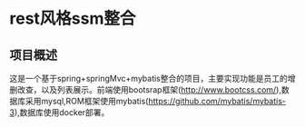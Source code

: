 # rest风格ssm整合

## 项目概述

这是一个基于spring+springMvc+mybatis整合的项目，主要实现功能是员工的增删改查，以及列表展示。前端使用bootsrap框架(http://www.bootcss.com/),数据库采用mysql,ROM框架使用mybatis(https://github.com/mybatis/mybatis-3),数据库使用docker部署。
